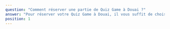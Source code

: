 ```yaml
---
question: "Comment réserver une partie de Quiz Game à Douai ?"
answer: "Pour réserver votre Quiz Game à Douai, il vous suffit de choisir un thème, une date, un créneau horaire et le nombre de participants. La réservation se fait très simplement en ligne ou par téléphone. L'équipe de Team Square Douai est là pour vous guider si besoin."
position: 1
---
```

